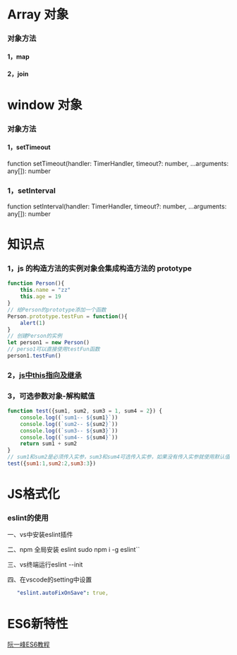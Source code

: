 # Array 对象

### 对象方法

#### 1，map

#### 2，join

# window 对象

### 对象方法

#### 1，setTimeout

function setTimeout(handler: TimerHandler, timeout?: number, ...arguments: any[]): number

### 1，setInterval

function setInterval(handler: TimerHandler, timeout?: number, ...arguments: any[]): number





# 知识点

### 1，js 的构造方法的实例对象会集成构造方法的 prototype

```javascript
function Person(){
    this.name = "zz"
    this.age = 19
}
// 给Person的prototype添加一个函数
Person.prototype.testFun = function(){
    alert(1)
}
// 创建Person的实例
let person1 = new Person()
// perso1可以直接使用testFun函数
person1.testFun()
```

### 2，[js中this指向及继承](https://juejin.im/post/5cfd9d30f265da1b94213d28)

### 3，可选参数对象-解构赋值

```js
function test({sum1, sum2, sum3 = 1, sum4 = 2}) {
    console.log((`sum1-- ${sum1}`))
    console.log((`sum2-- ${sum2}`))
    console.log((`sum3-- ${sum3}`))
    console.log((`sum4-- ${sum4}`))
    return sum1 + sum2
}
// sum1和sum2是必须传入实参，sum3和sum4可选传入实参，如果没有传入实参就使用默认值
test({sum1:1,sum2:2,sum3:3})
```




# JS格式化

### eslint的使用

一、vs中安装eslint插件

二、npm 全局安装 eslint   sudo npm i -g eslint``

三、vs终端运行eslint --init

四、在vscode的setting中设置

```yaml
   "eslint.autoFixOnSave": true,
```



# ES6新特性

[阮一峰ES6教程](http://es6.ruanyifeng.com/)



